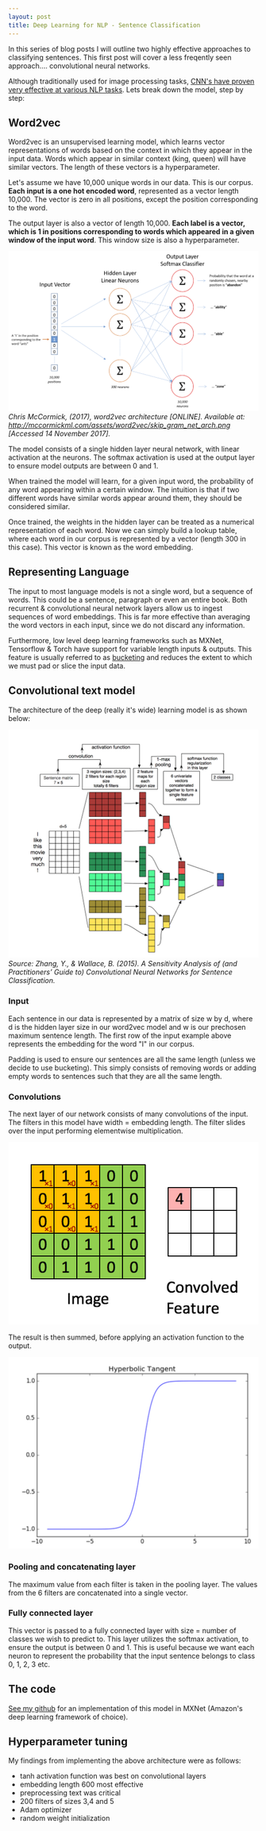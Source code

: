 ```yaml
---
layout: post
title: Deep Learning for NLP - Sentence Classification
---
```


In this series of blog posts I will outline two highly effective approaches to classifying sentences.  This first post will cover a less freqently seen approach.... convolutional neural networks.

Although traditionally used for image processing tasks, [CNN's have proven very effective at various NLP tasks](https://arxiv.org/pdf/1702.01923.pdf). Lets break down the model, step by step:

## Word2vec

Word2vec is an unsupervised learning model, which learns vector representations of words based on the context in which they appear in the input data.  Words which appear in similar context (king, queen) will have similar vectors. The length of these vectors is a hyperparameter.

Let's assume we have 10,000 unique words in our data.  This is our corpus. **Each input is a one hot encoded word**, represented as a vector length 10,000.  The vector is zero in all positions, except the position corresponding to the word.

The output layer is also a vector of length 10,000.  **Each label is a vector, which is 1 in positions corresponding to words which appeared in a given window of the input word**.  This window size is also a hyperparameter.  

![](/images/w2v.png)
*Chris McCormick, (2017), word2vec architecture [ONLINE]. Available at: http://mccormickml.com/assets/word2vec/skip_gram_net_arch.png [Accessed 14 November 2017].*

The model consists of a single hidden layer neural network, with linear activation at the neurons. The softmax activation is used at the output layer to ensure model outputs are between 0 and 1.

When trained the model will learn, for a given input word, the probability of any word appearing within a certain window.  The intuition is that if two different words have similar words appear around them, they should be considered similar.

Once trained, the weights in the hidden layer can be treated as a numerical representation of each word. Now we can simply build a lookup table, where each word in our corpus is represented by a vector (length 300 in this case).  This vector is known as the word embedding.

## Representing Language

The input to most language models is not a single word, but a sequence of words.  This could be a sentence, paragraph or even an entire book. Both recurrent & convolutional neural network layers allow us to ingest sequences of word embeddings.  This is far more effective than averaging the word vectors in each input, since we do not discard any information.

Furthermore, low level deep learning frameworks such as MXNet, Tensorflow & Torch have support for variable length inputs & outputs.  This feature is usually referred to as [bucketing](https://mxnet.incubator.apache.org/faq/bucketing.html) and reduces the extent to which we must pad or slice the input data.

## Convolutional text model

The architecture of the deep (really it's wide) learning model is as shown below:

![blah](/images/CNN.png)
*Source: Zhang, Y., & Wallace, B. (2015). A Sensitivity Analysis of (and Practitioners’ Guide to) Convolutional Neural Networks for Sentence Classification.*

### Input

Each sentence in our data is represented by a matrix of size w by d, where d is the hidden layer size in our word2vec model and w is our prechosen maximum sentence length.  The first row of the input example above represents the embedding for the word "I" in our corpus.

Padding is used to ensure our sentences are all the same length (unless we decide to use bucketing).  This simply consists of removing words or adding empty words to sentences such that they are all the same length.

### Convolutions

The next layer of our network consists of many convolutions of the input.  The filters in this model have width = embedding length.  The filter slides over the input performing elementwise multiplication.

![](/images/convolution.gif)

The result is then summed, before applying an activation function to the output.

![](/images/tanh.png)

### Pooling and concatenating layer

The maximum value from each filter is taken in the pooling layer.  The values from the 6 filters are concatenated into a single vector.

### Fully connected layer

This vector is passed to a fully connected layer with size = number of classes we wish to predict to.  This layer utilizes the softmax activation, to ensure the output is between 0 and 1.  This is useful because we want each neuron to represent the probability that the input sentence belongs to class 0, 1, 2, 3 etc.

## The code

[See my github](https://mxnet.incubator.apache.org/tutorials/nlp/cnn.html) for an implementation of this model in MXNet (Amazon's deep learning framework of choice).

## Hyperparameter tuning

My findings from implementing the above architecture were as follows:

- tanh activation function was best on convolutional layers
- embedding length 600 most effective
- preprocessing text was critical
- 200 filters of sizes 3,4 and 5
- Adam optimizer
- random weight initialization